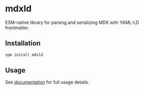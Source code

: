 # mdxld

ESM-native library for parsing and serializing MDX with YAML-LD frontmatter.

## Installation

```bash
npm install mdxld
```

## Usage

See [documentation](https://mdx.org.ai/packages/mdxld) for full usage details.
